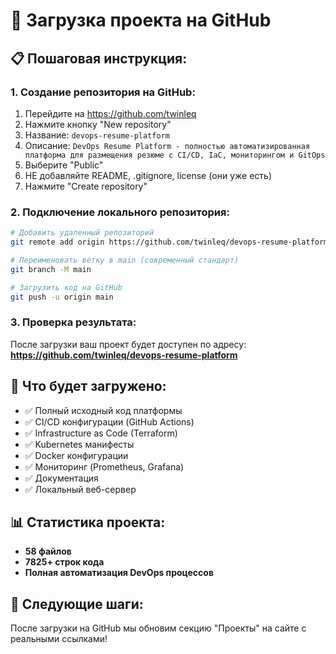 # 🚀 Загрузка проекта на GitHub

## 📋 Пошаговая инструкция:

### 1. **Создание репозитория на GitHub:**
1. Перейдите на https://github.com/twinleq
2. Нажмите кнопку "New repository"
3. Название: `devops-resume-platform`
4. Описание: `DevOps Resume Platform - полностью автоматизированная платформа для размещения резюме с CI/CD, IaC, мониторингом и GitOps`
5. Выберите "Public"
6. НЕ добавляйте README, .gitignore, license (они уже есть)
7. Нажмите "Create repository"

### 2. **Подключение локального репозитория:**
```bash
# Добавить удаленный репозиторий
git remote add origin https://github.com/twinleq/devops-resume-platform.git

# Переименовать ветку в main (современный стандарт)
git branch -M main

# Загрузить код на GitHub
git push -u origin main
```

### 3. **Проверка результата:**
После загрузки ваш проект будет доступен по адресу:
**https://github.com/twinleq/devops-resume-platform**

## 🎯 **Что будет загружено:**
- ✅ Полный исходный код платформы
- ✅ CI/CD конфигурации (GitHub Actions)
- ✅ Infrastructure as Code (Terraform)
- ✅ Kubernetes манифесты
- ✅ Docker конфигурации
- ✅ Мониторинг (Prometheus, Grafana)
- ✅ Документация
- ✅ Локальный веб-сервер

## 📊 **Статистика проекта:**
- **58 файлов**
- **7825+ строк кода**
- **Полная автоматизация DevOps процессов**

## 🔗 **Следующие шаги:**
После загрузки на GitHub мы обновим секцию "Проекты" на сайте с реальными ссылками!

